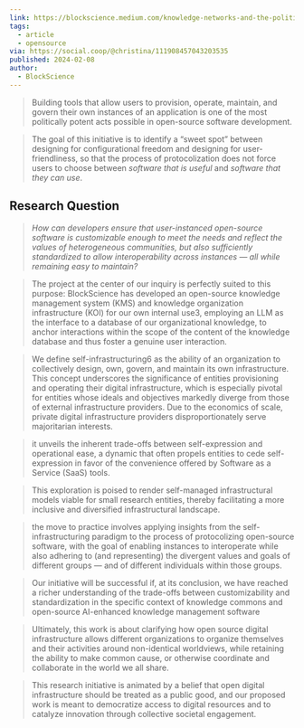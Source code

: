 ```yaml
---
link: https://blockscience.medium.com/knowledge-networks-and-the-politics-of-protocols-af81ad0fa2d4
tags:
  - article
  - opensource
via: https://social.coop/@christina/111908457043203535
published: 2024-02-08
author:
  - BlockScience
---
```

> Building tools that allow users to provision, operate, maintain, and govern their own instances of an application is one of the most politically potent acts possible in open-source software development.

> The goal of this initiative is to identify a “sweet spot” between designing for configurational freedom and designing for user-friendliness, so that the process of protocolization does not force users to choose between _software that is useful_ and _software that they can use_.

## Research Question

> _How can developers ensure that user-instanced open-source software is customizable enough to meet the needs and reflect the values of heterogeneous communities, but also sufficiently standardized to allow interoperability across instances — all while remaining easy to maintain?_

> The project at the center of our inquiry is perfectly suited to this purpose: BlockScience has developed an open-source knowledge management system (KMS) and knowledge organization infrastructure (KOI) for our own internal use3, employing an LLM as the interface to a database of our organizational knowledge, to anchor interactions within the scope of the content of the knowledge database and thus foster a genuine user interaction.

> We define self-infrastructuring6 as the ability of an organization to collectively design, own, govern, and maintain its own infrastructure. This concept underscores the significance of entities provisioning and operating their digital infrastructure, which is especially pivotal for entities whose ideals and objectives markedly diverge from those of external infrastructure providers. Due to the economics of scale, private digital infrastructure providers disproportionately serve majoritarian interests.

> it unveils the inherent trade-offs between self-expression and operational ease, a dynamic that often propels entities to cede self-expression in favor of the convenience offered by Software as a Service (SaaS) tools.

> This exploration is poised to render self-managed infrastructural models viable for small research entities, thereby facilitating a more inclusive and diversified infrastructural landscape.

> the move to practice involves applying insights from the self-infrastructuring paradigm to the process of protocolizing open-source software, with the goal of enabling instances to interoperate while also adhering to (and representing) the divergent values and goals of different groups — and of different individuals within those groups.

> Our initiative will be successful if, at its conclusion, we have reached a richer understanding of the trade-offs between customizability and standardization in the specific context of knowledge commons and open-source AI-enhanced knowledge management software

> Ultimately, this work is about clarifying how open source digital infrastructure allows different organizations to organize themselves and their activities around non-identical worldviews, while retaining the ability to make common cause, or otherwise coordinate and collaborate in the world we all share.

> This research initiative is animated by a belief that open digital infrastructure should be treated as a public good, and our proposed work is meant to democratize access to digital resources and to catalyze innovation through collective societal engagement.
